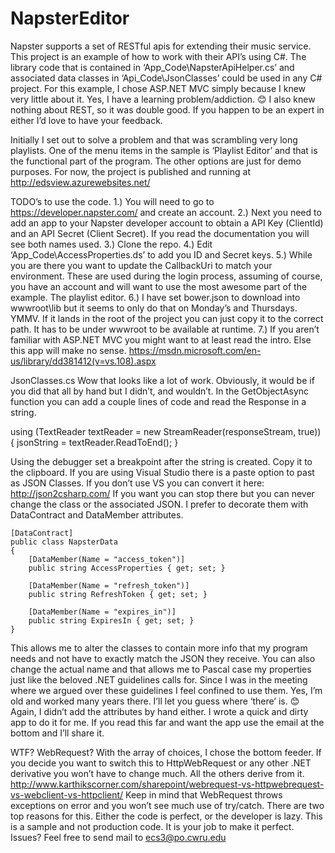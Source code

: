 ﻿# NapsterEditor
Napster supports a set of RESTful apis for extending their music service. This project is an example of how to work with their API’s using C#. The library code that is contained in ‘App_Code\NapsterApiHelper.cs’ and associated data classes in ‘Api_Code\JsonClasses’ could be used in any C# project. For this example, I chose ASP.NET MVC simply because I knew very little about it. Yes, I have a learning problem/addiction. 😊 I also knew nothing about REST, so it was double good. If you happen to be an expert in either I’d love to have your feedback.

Initially I set out to solve a problem and that was scrambling very long playlists. One of the menu items in the sample is ‘Playlist Editor’ and that is the functional part of the program. The other options are just for demo purposes. For now, the project is published and running at http://edsview.azurewebsites.net/ 

TODO’s to use the code.
1.) You will need to go to https://developer.napster.com/ and create an account.
2.) Next you need to add an app to your Napster developer account to obtain a API Key (ClientId) and an API Secret (Client Secret). If you read the documentation you will see both names used.
3.) Clone the repo.
4.) Edit ‘App_Code\AccessProperties.ds’ to add you ID and Secret keys.
5.) While you are there you want to update the CallbackUri to match your environment. These are used during the login process, assuming of course, you have an account and will want to use the most awesome part of the example. The playlist editor.
6.) I have set bower.json to download into wwwroot\lib but it seems to only do that on Monday’s and Thursdays. YMMV. If it lands in the root of the project you can just copy it to the correct path. It has to be under wwwroot to be available at runtime.
7.) If you aren’t familiar with ASP.NET MVC you might want to at least read the intro. Else this app will make no sense. https://msdn.microsoft.com/en-us/library/dd381412(v=vs.108).aspx 

JsonClasses.cs
Wow that looks like a lot of work. Obviously, it would be if you did that all by hand but I didn’t, and wouldn’t. In the GetObjectAsync function you can add a couple lines of code and read the Response in a string.

using (TextReader textReader = new StreamReader(responseStream, true))
{
      jsonString = textReader.ReadToEnd();
}

Using the debugger set a breakpoint after the string is created. Copy it to the clipboard. If you are using Visual Studio there is a paste option to past as JSON Classes. If you don’t use VS you can convert it here: http://json2csharp.com/ If you want you can stop there but you can never change the class or the associated JSON. I prefer to decorate them with DataContract and DataMember attributes.

    [DataContract]
    public class NapsterData
    {
        [DataMember(Name = "access_token")]
        public string AccessProperties { get; set; }

        [DataMember(Name = "refresh_token")]
        public string RefreshToken { get; set; }

        [DataMember(Name = "expires_in")]
        public string ExpiresIn { get; set; }
    }

This allows me to alter the classes to contain more info that my program needs and not have to exactly match the JSON they receive. You can also change the actual name and that allows me to Pascal case my properties just like the beloved .NET guidelines calls for. Since I was in the meeting where we argued over these guidelines I feel confined to use them. Yes, I’m old and worked many years there. I’ll let you guess where ‘there’ is. 😊
Again, I didn’t add the attributes by hand either. I wrote a quick and dirty app to do it for me. If you read this far and want the app use the email at the bottom and I’ll share it.

WTF? WebRequest?
With the array of choices, I chose the bottom feeder. If you decide you want to switch this to HttpWebRequest or any other .NET derivative you won’t have to change much. All the others derive from it. http://www.karthikscorner.com/sharepoint/webrequest-vs-httpwebrequest-vs-webclient-vs-httpclient/ 
Keep in mind that WebRequest throws exceptions on error and you won’t see much use of try/catch. There are two top reasons for this. Either the code is perfect, or the developer is lazy. This is a sample and not production code. It is your job to make it perfect. 
Issues? Feel free to send mail to ecs3@po.cwru.edu 
